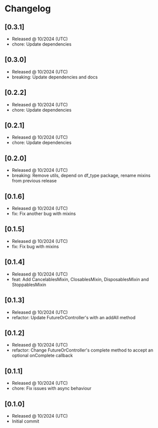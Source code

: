 # Changelog

## [0.3.1]

- Released @ 10/2024 (UTC)
- chore: Update dependencies

## [0.3.0]

- Released @ 10/2024 (UTC)
- breaking: Update dependencies and docs

## [0.2.2]

- Released @ 10/2024 (UTC)
- chore: Update dependencies

## [0.2.1]

- Released @ 10/2024 (UTC)
- chore: Update dependencies

## [0.2.0]

- Released @ 10/2024 (UTC)
- breaking: Remove utils, depend on df_type package, rename mixins from previous release

## [0.1.6]

- Released @ 10/2024 (UTC)
- fix: Fix another bug with mixins

## [0.1.5]

- Released @ 10/2024 (UTC)
- fix: Fix bug with mixins

## [0.1.4]

- Released @ 10/2024 (UTC)
- feat: Add CancelablesMixin, ClosablesMixin, DisposablesMixin and StoppablesMixin

## [0.1.3]

- Released @ 10/2024 (UTC)
- refactor: Update FutureOrController's with an addAll method

## [0.1.2]

- Released @ 10/2024 (UTC)
- refactor: Change FutureOrController's complete method to accept an optional onComplete callback

## [0.1.1]

- Released @ 10/2024 (UTC)
- chore: Fix issues with async behaviour

## [0.1.0]

- Released @ 10/2024 (UTC)
- Initial commit
